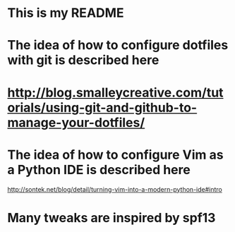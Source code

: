 # This is my README

# The idea of how to configure dotfiles with git is described here
# http://blog.smalleycreative.com/tutorials/using-git-and-github-to-manage-your-dotfiles/

# The idea of how to configure Vim as a Python IDE is described here
http://sontek.net/blog/detail/turning-vim-into-a-modern-python-ide#intro

# Many tweaks are inspired by spf13

